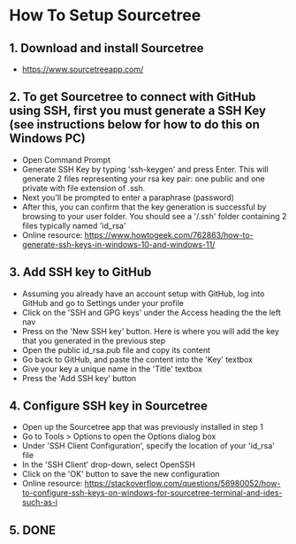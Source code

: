 # How To Setup Sourcetree

## 1. Download and install Sourcetree

  - https://www.sourcetreeapp.com/

## 2. To get Sourcetree to connect with GitHub using SSH, first you must generate a SSH Key (see instructions below for how to do this on Windows PC)

  - Open Command Prompt
  - Generate SSH Key by typing 'ssh-keygen' and press Enter. This will generate 2 files representing your rsa key pair: one public and one private with file extension of .ssh. 
  - Next you'll be prompted to enter a paraphrase (password)
  - After this, you can confirm that the key generation is successful by browsing to your user folder. You should see a '/.ssh' folder containing 2 files typically named 'id_rsa'
  - Online resource: https://www.howtogeek.com/762863/how-to-generate-ssh-keys-in-windows-10-and-windows-11/

## 3. Add SSH key to GitHub

  - Assuming you already have an account setup with GitHub, log into GitHub and go to Settings under your profile
  - Click on the 'SSH and GPG keys' under the Access heading the the left nav
  - Press on the 'New SSH key' button. Here is where you will add the key that you generated in the previous step
  - Open the public id_rsa.pub file and copy its content
  - Go back to GitHub, and paste the content into the 'Key' textbox
  - Give your key a unique name in the 'Title' textbox
  - Press the 'Add SSH key' button

## 4. Configure SSH key in Sourcetree

  - Open up the Sourcetree app that was previously installed in step 1
  - Go to Tools > Options to open the Options dialog box
  - Under 'SSH Client Configuration', specify the location of your 'id_rsa' file
  - In the 'SSH Client' drop-down, select OpenSSH
  - Click on the 'OK' button to save the new configuration
  - Online resource: https://stackoverflow.com/questions/56980052/how-to-configure-ssh-keys-on-windows-for-sourcetree-terminal-and-ides-such-as-i

## 5. DONE
